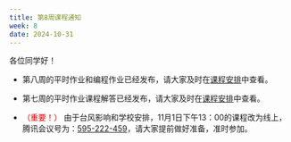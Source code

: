 ```yaml
---
title: 第8周课程通知
week: 8
date: 2024-10-31
---
```


各位同学好！

- 第八周的平时作业和编程作业已经发布，请大家及时在[课程安排](../schedule)中查看。

- 第七周的平时作业课程解答已经发布，请大家及时在[课程安排](../schedule)中查看。

- <font color="#dd0000">（重要！）</font> 由于台风影响和学校安排，11月1日下午13：00的课程改为线上，腾讯会议号为：[595-222-459](https://meeting.tencent.com/dm/Ux94yiXJUEgG)，请大家提前做好准备，准时参加。